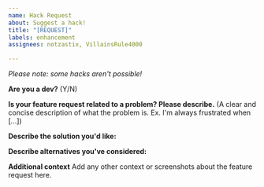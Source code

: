 ```yaml
---
name: Hack Request
about: Suggest a hack!
title: "[REQUEST]"
labels: enhancement
assignees: notzastix, VillainsRule4000

---
```


*Please note: some hacks aren't possible!*

**Are you a dev?** (Y/N)


**Is your feature request related to a problem? Please describe.** (A clear and concise description of what the problem is. Ex. I'm always frustrated when [...])


**Describe the solution you'd like:**


**Describe alternatives you've considered:**


**Additional context**
Add any other context or screenshots about the feature request here.
